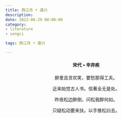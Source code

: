 ```yaml
---
title: 西江月 • 遣兴
description:
date: 2022-06-29 00:00:00
category:
- literature
- songci

tags: 西江月 • 遣兴

---
```


<div id="poem-author">
    宋代 • 辛弃疾
</div>
<div id="poem-body">
<p class="poem-paragraph">醉里且贪欢笑，要愁那得工夫。</p>
<p class="poem-paragraph">近来始觉古人书。信著全无是处。</p>
<p class="poem-paragraph">昨夜松边醉倒，问松我醉何如。</p>
<p class="poem-paragraph">只疑松动要来扶。以手推松曰去。</p>

</div>

<style>

#poem-author {
    width: 100%;
    text-align: center;
    margin: 20px 0;
    font-weight: bold;
}
#poem-body {
    width: 100%;
    text-align: center;
}
.poem-paragraph {
    font-family: "仿宋"
}

</style>